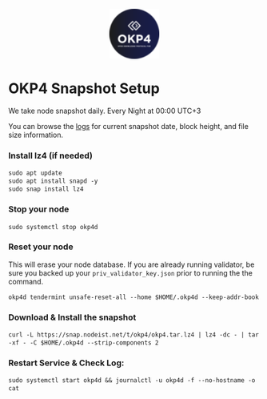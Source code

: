<p align="center">
  <img height="100" height="auto" src="https://raw.githubusercontent.com/Nodeist/Kurulumlar/main/logos/okp4.png">
</p>



# OKP4 Snapshot Setup
We take node snapshot daily.
Every Night at 00:00 UTC+3

You can browse the [logs](https://snap.nodeist.net/t/okp4/log.txt) for current snapshot date, block height, and file size information.

### Install lz4 (if needed)
```
sudo apt update
sudo apt install snapd -y
sudo snap install lz4
```

### Stop your node
```
sudo systemctl stop okp4d
```

### Reset your node
This will erase your node database. If you are already running validator, be sure you backed up your `priv_validator_key.json` prior to running the the command.

```
okp4d tendermint unsafe-reset-all --home $HOME/.okp4d --keep-addr-book
```

### Download & Install the snapshot
```
curl -L https://snap.nodeist.net/t/okp4/okp4.tar.lz4 | lz4 -dc - | tar -xf - -C $HOME/.okp4d --strip-components 2
```

### Restart Service & Check Log:
```
sudo systemctl start okp4d && journalctl -u okp4d -f --no-hostname -o cat
```
